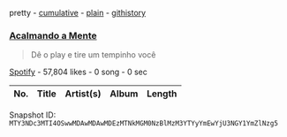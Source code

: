 pretty - [cumulative](/playlists/cumulative/37i9dQZF1DXb8X0x7JMkJi.md) - [plain](/playlists/plain/37i9dQZF1DXb8X0x7JMkJi) - [githistory](https://github.githistory.xyz/mackorone/spotify-playlist-archive/blob/main/playlists/plain/37i9dQZF1DXb8X0x7JMkJi)

### [Acalmando a Mente](https://open.spotify.com/playlist/37i9dQZF1DXb8X0x7JMkJi)

> Dê o play e tire um tempinho você

[Spotify](https://open.spotify.com/user/spotify) - 57,804 likes - 0 song - 0 sec

| No. | Title | Artist(s) | Album | Length |
|---|---|---|---|---|

Snapshot ID: `MTY3NDc3MTI4OSwwMDAwMDAwMDEzMTNkMGM0NzBlMzM3YTYyYmEwYjU3NGY1YmZlNzg5`
